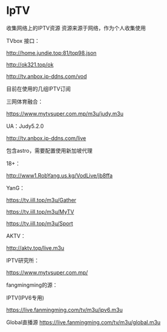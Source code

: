 # IpTV
收集网络上的IPTV资源
资源来源于网络，作为个人收集使用

TVbox 接口：

http://home.jundie.top:81/top98.json

http://ok321.top/ok

http://tv.anbox.ip-ddns.com/vod




目前在使用的几组IPTV订阅

三网体育融合：

https://www.mytvsuper.com.mp/m3u/judy.m3u

UA：Judy5.2.0

http://tv.anbox.ip-ddns.com/live

包含astro，需要配置使用新加坡代理

18+：

http://www1.RobYang.us.kg/VodLive/jb8ffa

YanG：

https://tv.iill.top/m3u/Gather

https://tv.iill.top/m3u/MyTV

https://tv.iill.top/m3u/Sport

AKTV：

http://aktv.top/live.m3u

IPTV研究所：

https://www.mytvsuper.com.mp/


fangmingming的源：

IPTV(IPV6专用)

https://live.fanmingming.com/tv/m3u/ipv6.m3u

Global直播源
https://live.fanmingming.com/tv/m3u/global.m3u

